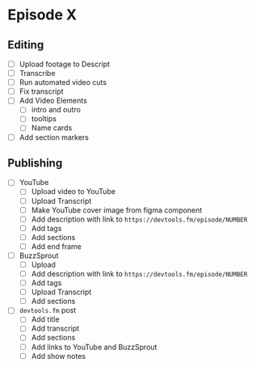 # Episode X

## Editing

- [ ] Upload footage to Descript
- [ ] Transcribe
- [ ] Run automated video cuts
- [ ] Fix transcript
- [ ] Add Video Elements
  - [ ] intro and outro
  - [ ] tooltips
  - [ ] Name cards
- [ ] Add section markers

## Publishing

- [ ] YouTube
  - [ ] Upload video to YouTube
  - [ ] Upload Transcript
  - [ ] Make YouTube cover image from figma component
  - [ ] Add description with link to `https://devtools.fm/episode/NUMBER`
  - [ ] Add tags
  - [ ] Add sections
  - [ ] Add end frame
- [ ] BuzzSprout
  - [ ] Upload
  - [ ] Add description with link to `https://devtools.fm/episode/NUMBER`
  - [ ] Add tags
  - [ ] Upload Transcript
  - [ ] Add sections
- [ ] `devtools.fm` post
  - [ ] Add title
  - [ ] Add transcript
  - [ ] Add sections
  - [ ] Add links to YouTube and BuzzSprout
  - [ ] Add show notes
